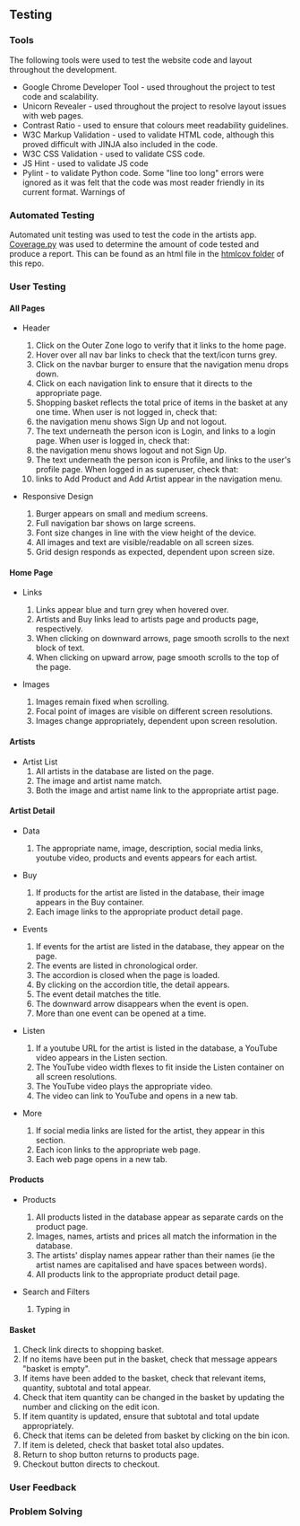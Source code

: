 ## Testing 

### Tools 
The following tools were used to test the website code and layout throughout the development.

* Google Chrome Developer Tool - used throughout the project to test code and scalability.
* Unicorn Revealer - used throughout the project to resolve layout issues with web pages.
* Contrast Ratio - used to ensure that colours meet readability guidelines.
* W3C Markup Validation - used to validate HTML code, although this proved difficult with JINJA also included in the code.
* W3C CSS Validation - used to validate CSS code.
* JS Hint - used to validate JS code
* Pylint - to validate Python code. Some "line too long" errors were ignored as it was felt that the code was most reader friendly in its current format. Warnings of 

### Automated Testing
Automated unit testing was used to test the code in the artists app. [Coverage.py](https://coverage.readthedocs.io/en/coverage-5.3/#) was used to determine the amount 
of code tested and produce a report. This can be found as an html file in the [htmlcov folder](https://github.com/H4RP3RK/outerzone/tree/master/htmlcov) of this repo.

### User Testing
#### All Pages 

* Header
    1. Click on the Outer Zone logo to verify that it links to the home page.
    2. Hover over all nav bar links to check that the text/icon turns grey.
    3. Click on the navbar burger to ensure that the navigation menu drops down.
    4. Click on each navigation link to ensure that it directs to the appropriate page.
    5. Shopping basket reflects the total price of items in the basket at any one time.
    When user is not logged in, check that:
    6. the navigation menu shows Sign Up and not logout.
    7. The text underneath the person icon is Login, and links to a login page.
    When user is logged in, check that:
    8. the navigation menu shows logout and not Sign Up.
    9. The text underneath the person icon is Profile, and links to the user's profile page.
    When logged in as superuser, check that: 
    10. links to Add Product and Add Artist appear in the navigation menu.

* Responsive Design
    1. Burger appears on small and medium screens.
    2. Full navigation bar shows on large screens.
    3. Font size changes in line with the view height of the device.
    4. All images and text are visible/readable on all screen sizes.
    5. Grid design responds as expected, dependent upon screen size.

#### Home Page 
* Links 
    1. Links appear blue and turn grey when hovered over.
    2. Artists and Buy links lead to artists page and products page, respectively.
    3. When clicking on downward arrows, page smooth scrolls to the next block of text. 
    4. When clicking on upward arrow, page smooth scrolls to the top of the page.

* Images 
    1. Images remain fixed when scrolling.
    2. Focal point of images are visible on different screen resolutions. 
    3. Images change appropriately, dependent upon screen resolution.

#### Artists 
* Artist List
    1. All artists in the database are listed on the page.
    2. The image and artist name match.
    3. Both the image and artist name link to the appropriate artist page.

#### Artist Detail
* Data 
    1. The appropriate name, image, description, social media links, youtube video, products and events appears for each artist.

* Buy 
    1. If products for the artist are listed in the database, their image appears in the Buy container.
    2. Each image links to the appropriate product detail page.

* Events 
    1. If events for the artist are listed in the database, they appear on the page.
    2. The events are listed in chronological order.
    3. The accordion is closed when the page is loaded.
    4. By clicking on the accordion title, the detail appears.
    5. The event detail matches the title.
    6. The downward arrow disappears when the event is open.
    7. More than one event can be opened at a time.

* Listen 
    1. If a youtube URL for the artist is listed in the database, a YouTube video appears in the Listen section.
    2. The YouTube video width flexes to fit inside the Listen container on all screen resolutions.
    3. The YouTube video plays the appropriate video.
    4. The video can link to YouTube and opens in a new tab.

* More 
    1. If social media links are listed for the artist, they appear in this section.
    2. Each icon links to the appropriate web page.
    3. Each web page opens in a new tab.

#### Products
* Products
    1. All products listed in the database appear as separate cards on the product page.
    2. Images, names, artists and prices all match the information in the database.
    3. The artists' display names appear rather than their names (ie the artist names are capitalised and have spaces between words).
    4. All products link to the appropriate product detail page.

* Search and Filters
    1. Typing in 
    




#### Basket
1. Check link directs to shopping basket.
2. If no items have been put in the basket, check that message appears "basket is empty".
3. If items have been added to the basket, check that relevant items, quantity, subtotal and total appear.
4. Check that item quantity can be changed in the basket by updating the number and clicking on the edit icon.
5. If item quantity is updated, ensure that subtotal and total update appropriately.
6. Check that items can be deleted from basket by clicking on the bin icon.
7. If item is deleted, check that basket total also updates.
8. Return to shop button returns to products page.
9. Checkout button directs to checkout.



### User Feedback 
### Problem Solving